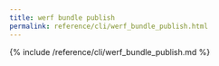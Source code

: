 ```yaml
---
title: werf bundle publish
permalink: reference/cli/werf_bundle_publish.html
---
```


{% include /reference/cli/werf_bundle_publish.md %}
